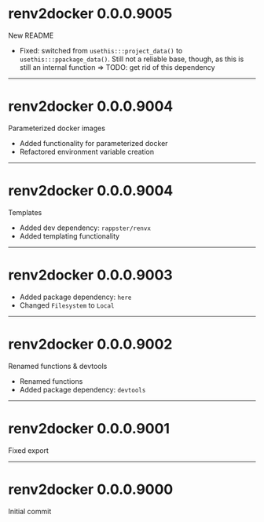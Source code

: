 # renv2docker 0.0.0.9005

New README

- Fixed: switched from `usethis:::project_data()` to
`usethis:::ppackage_data()`. Still not a reliable base, though, as this is still
an internal function => TODO: get rid of this dependency

-------------------------------------------------------------------------------

# renv2docker 0.0.0.9004

Parameterized docker images

- Added functionality for parameterized docker 
- Refactored environment variable creation

--------------------------------------------------------------------------------

# renv2docker 0.0.0.9004

Templates

- Added dev dependency: `rappster/renvx`
- Added templating functionality

--------------------------------------------------------------------------------

# renv2docker 0.0.0.9003

- Added package dependency: `here`
- Changed `Filesystem` to `Local`

--------------------------------------------------------------------------------

# renv2docker 0.0.0.9002

Renamed functions & devtools

- Renamed functions
- Added package dependency: `devtools`

--------------------------------------------------------------------------------

# renv2docker 0.0.0.9001

Fixed export

--------------------------------------------------------------------------------

# renv2docker 0.0.0.9000

Initial commit
